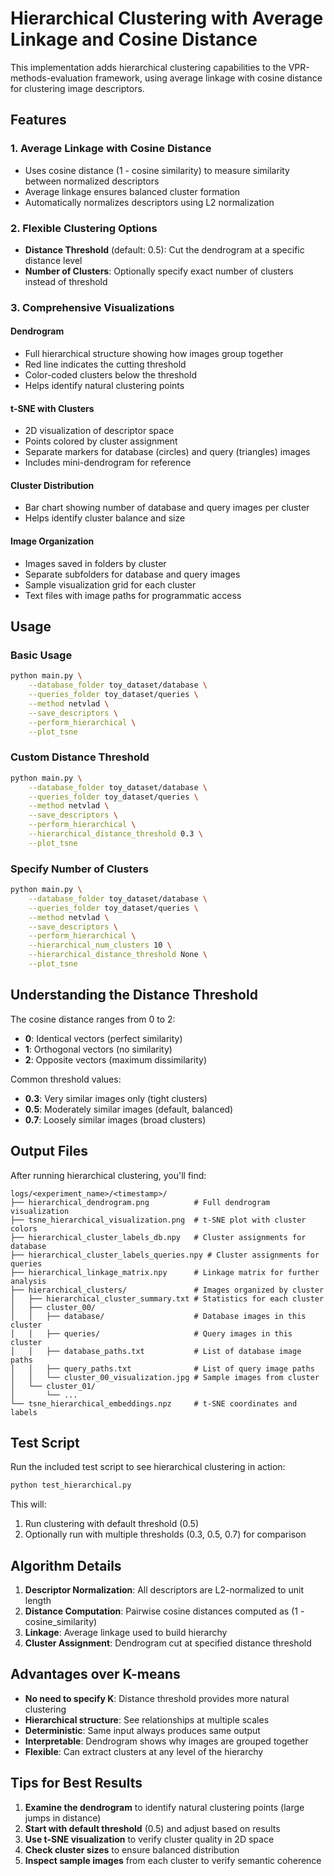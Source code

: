 # Hierarchical Clustering with Average Linkage and Cosine Distance

This implementation adds hierarchical clustering capabilities to the VPR-methods-evaluation framework, using average linkage with cosine distance for clustering image descriptors.

## Features

### 1. **Average Linkage with Cosine Distance**
- Uses cosine distance (1 - cosine similarity) to measure similarity between normalized descriptors
- Average linkage ensures balanced cluster formation
- Automatically normalizes descriptors using L2 normalization

### 2. **Flexible Clustering Options**
- **Distance Threshold** (default: 0.5): Cut the dendrogram at a specific distance level
- **Number of Clusters**: Optionally specify exact number of clusters instead of threshold

### 3. **Comprehensive Visualizations**

#### Dendrogram
- Full hierarchical structure showing how images group together
- Red line indicates the cutting threshold
- Color-coded clusters below the threshold
- Helps identify natural clustering points

#### t-SNE with Clusters
- 2D visualization of descriptor space
- Points colored by cluster assignment
- Separate markers for database (circles) and query (triangles) images
- Includes mini-dendrogram for reference

#### Cluster Distribution
- Bar chart showing number of database and query images per cluster
- Helps identify cluster balance and size

#### Image Organization
- Images saved in folders by cluster
- Separate subfolders for database and query images
- Sample visualization grid for each cluster
- Text files with image paths for programmatic access

## Usage

### Basic Usage

```bash
python main.py \
    --database_folder toy_dataset/database \
    --queries_folder toy_dataset/queries \
    --method netvlad \
    --save_descriptors \
    --perform_hierarchical \
    --plot_tsne
```

### Custom Distance Threshold

```bash
python main.py \
    --database_folder toy_dataset/database \
    --queries_folder toy_dataset/queries \
    --method netvlad \
    --save_descriptors \
    --perform_hierarchical \
    --hierarchical_distance_threshold 0.3 \
    --plot_tsne
```

### Specify Number of Clusters

```bash
python main.py \
    --database_folder toy_dataset/database \
    --queries_folder toy_dataset/queries \
    --method netvlad \
    --save_descriptors \
    --perform_hierarchical \
    --hierarchical_num_clusters 10 \
    --hierarchical_distance_threshold None \
    --plot_tsne
```

## Understanding the Distance Threshold

The cosine distance ranges from 0 to 2:
- **0**: Identical vectors (perfect similarity)
- **1**: Orthogonal vectors (no similarity)
- **2**: Opposite vectors (maximum dissimilarity)

Common threshold values:
- **0.3**: Very similar images only (tight clusters)
- **0.5**: Moderately similar images (default, balanced)
- **0.7**: Loosely similar images (broad clusters)

## Output Files

After running hierarchical clustering, you'll find:

```
logs/<experiment_name>/<timestamp>/
├── hierarchical_dendrogram.png          # Full dendrogram visualization
├── tsne_hierarchical_visualization.png  # t-SNE plot with cluster colors
├── hierarchical_cluster_labels_db.npy   # Cluster assignments for database
├── hierarchical_cluster_labels_queries.npy # Cluster assignments for queries
├── hierarchical_linkage_matrix.npy      # Linkage matrix for further analysis
├── hierarchical_clusters/               # Images organized by cluster
│   ├── hierarchical_cluster_summary.txt # Statistics for each cluster
│   ├── cluster_00/
│   │   ├── database/                    # Database images in this cluster
│   │   ├── queries/                     # Query images in this cluster
│   │   ├── database_paths.txt           # List of database image paths
│   │   ├── query_paths.txt              # List of query image paths
│   │   └── cluster_00_visualization.jpg # Sample images from cluster
│   └── cluster_01/
│       └── ...
└── tsne_hierarchical_embeddings.npz     # t-SNE coordinates and labels
```

## Test Script

Run the included test script to see hierarchical clustering in action:

```bash
python test_hierarchical.py
```

This will:
1. Run clustering with default threshold (0.5)
2. Optionally run with multiple thresholds (0.3, 0.5, 0.7) for comparison

## Algorithm Details

1. **Descriptor Normalization**: All descriptors are L2-normalized to unit length
2. **Distance Computation**: Pairwise cosine distances computed as (1 - cosine_similarity)
3. **Linkage**: Average linkage used to build hierarchy
4. **Cluster Assignment**: Dendrogram cut at specified distance threshold

## Advantages over K-means

- **No need to specify K**: Distance threshold provides more natural clustering
- **Hierarchical structure**: See relationships at multiple scales
- **Deterministic**: Same input always produces same output
- **Interpretable**: Dendrogram shows why images are grouped together
- **Flexible**: Can extract clusters at any level of the hierarchy

## Tips for Best Results

1. **Examine the dendrogram** to identify natural clustering points (large jumps in distance)
2. **Start with default threshold** (0.5) and adjust based on results
3. **Use t-SNE visualization** to verify cluster quality in 2D space
4. **Check cluster sizes** to ensure balanced distribution
5. **Inspect sample images** from each cluster to verify semantic coherence 